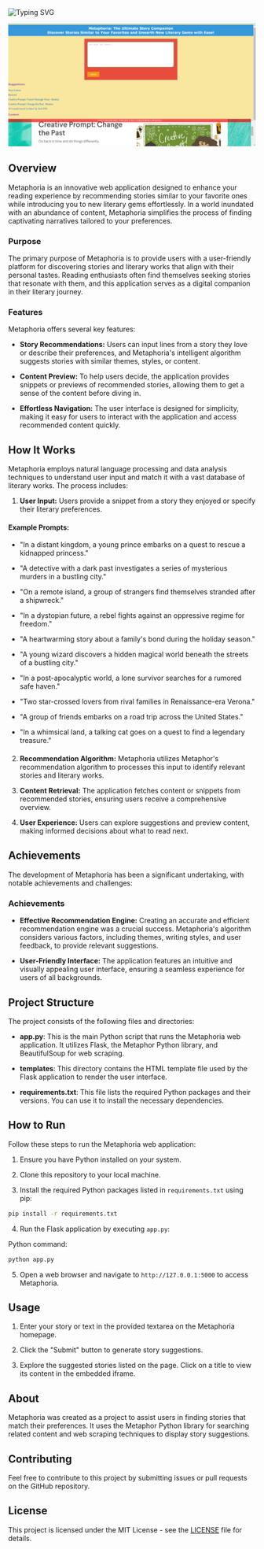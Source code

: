 <a>
    <img src="https://readme-typing-svg.demolab.com?font=Georgia&size=50&duration=2000&pause=500&multiline=true&width=1500&height=80&lines=Metaphoria:+The+Ultimate+Story+Companion" alt="Typing SVG" />
</a>

![Alt Text](https://raw.githubusercontent.com/VIEKASH2001/Metaphor-API-mini-project/main/example.png?token=GHSAT0AAAAAACHGQ3XDHN2OIKEHASRR5EK4ZIZ2RRA)

## Overview

Metaphoria is an innovative web application designed to enhance your reading experience by recommending stories similar to your favorite ones while introducing you to new literary gems effortlessly. In a world inundated with an abundance of content, Metaphoria simplifies the process of finding captivating narratives tailored to your preferences.

### Purpose

The primary purpose of Metaphoria is to provide users with a user-friendly platform for discovering stories and literary works that align with their personal tastes. Reading enthusiasts often find themselves seeking stories that resonate with them, and this application serves as a digital companion in their literary journey.

### Features

Metaphoria offers several key features:

- **Story Recommendations:** Users can input lines from a story they love or describe their preferences, and Metaphoria's intelligent algorithm suggests stories with similar themes, styles, or content.

- **Content Preview:** To help users decide, the application provides snippets or previews of recommended stories, allowing them to get a sense of the content before diving in.

- **Effortless Navigation:** The user interface is designed for simplicity, making it easy for users to interact with the application and access recommended content quickly.

## How It Works

Metaphoria employs natural language processing and data analysis techniques to understand user input and match it with a vast database of literary works. The process includes:

1. **User Input:** Users provide a snippet from a story they enjoyed or specify their literary preferences.

#### Example Prompts:

- "In a distant kingdom, a young prince embarks on a quest to rescue a kidnapped princess."

- "A detective with a dark past investigates a series of mysterious murders in a bustling city."

- "On a remote island, a group of strangers find themselves stranded after a shipwreck."

- "In a dystopian future, a rebel fights against an oppressive regime for freedom."

- "A heartwarming story about a family's bond during the holiday season."

- "A young wizard discovers a hidden magical world beneath the streets of a bustling city."

- "In a post-apocalyptic world, a lone survivor searches for a rumored safe haven."

- "Two star-crossed lovers from rival families in Renaissance-era Verona."

- "A group of friends embarks on a road trip across the United States."

- "In a whimsical land, a talking cat goes on a quest to find a legendary treasure."
#### 

2. **Recommendation Algorithm:** Metaphoria utilizes Metaphor's recommendation algorithm to processes this input to identify relevant stories and literary works.

3. **Content Retrieval:** The application fetches content or snippets from recommended stories, ensuring users receive a comprehensive overview.

4. **User Experience:** Users can explore suggestions and preview content, making informed decisions about what to read next.

## Achievements

The development of Metaphoria has been a significant undertaking, with notable achievements and challenges:

### Achievements

- **Effective Recommendation Engine:** Creating an accurate and efficient recommendation engine was a crucial success. Metaphoria's algorithm considers various factors, including themes, writing styles, and user feedback, to provide relevant suggestions.

- **User-Friendly Interface:** The application features an intuitive and visually appealing user interface, ensuring a seamless experience for users of all backgrounds.


## Project Structure

The project consists of the following files and directories:

- **app.py**: This is the main Python script that runs the Metaphoria web application. It utilizes Flask, the Metaphor Python library, and BeautifulSoup for web scraping.

- **templates**: This directory contains the HTML template file used by the Flask application to render the user interface.

- **requirements.txt**: This file lists the required Python packages and their versions. You can use it to install the necessary dependencies.

## How to Run

Follow these steps to run the Metaphoria web application:

1. Ensure you have Python installed on your system.

2. Clone this repository to your local machine.

3. Install the required Python packages listed in `requirements.txt` using pip:

```bash
pip install -r requirements.txt
```
4. Run the Flask application by executing `app.py`:

Python command:
```bash
python app.py
```
5. Open a web browser and navigate to `http://127.0.0.1:5000` to access Metaphoria.

## Usage

1. Enter your story or text in the provided textarea on the Metaphoria homepage.

2. Click the "Submit" button to generate story suggestions.

3. Explore the suggested stories listed on the page. Click on a title to view its content in the embedded iframe.

## About

Metaphoria was created as a project to assist users in finding stories that match their preferences. It uses the Metaphor Python library for searching related content and web scraping techniques to display story suggestions.

## Contributing

Feel free to contribute to this project by submitting issues or pull requests on the GitHub repository.

## License

This project is licensed under the MIT License - see the [LICENSE](https://www.mit.edu/~amini/LICENSE.md) file for details.

